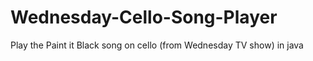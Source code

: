 # Wednesday-Cello-Song-Player
Play the Paint it Black song on cello (from Wednesday TV show) in java
